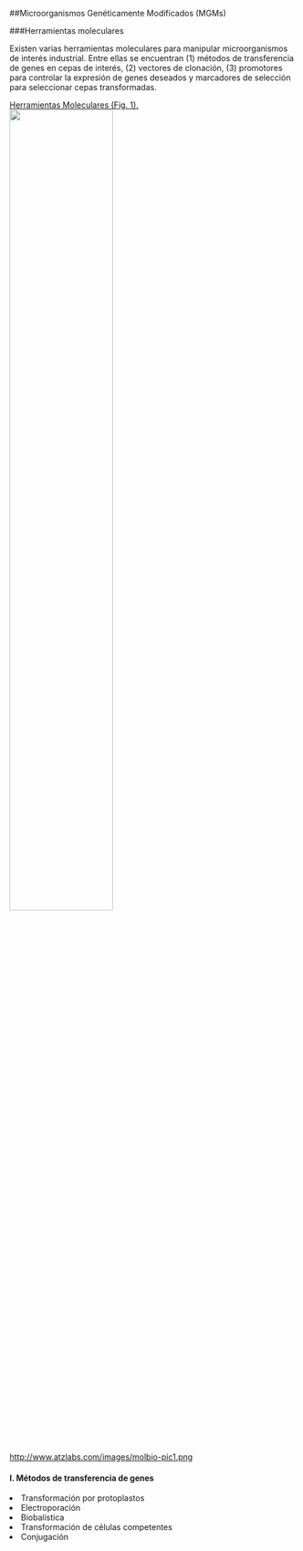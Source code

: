 ##Microorganismos Genéticamente Modificados (MGMs)

###Herramientas moleculares

Existen varias herramientas moleculares para manipular microorganismos de interés industrial. Entre ellas se encuentran (1) métodos de transferencia de genes en cepas de interés, (2) vectores de clonación, (3) promotores para controlar la expresión de genes deseados y marcadores de selección para seleccionar cepas transformadas. 

[Herramientas Moleculares (Fig. 1).](http://www.atzlabs.com/images/molbio-pic1.png "tools") <img src="http://www.atzlabs.com/images/molbio-pic1.png" width=60%>

http://www.atzlabs.com/images/molbio-pic1.png

#### I. Métodos de transferencia de genes

<li>Transformación por protoplastos
<li>Electroporación
<li>Biobalística
<li>Transformación de células competentes
<li>Conjugación







